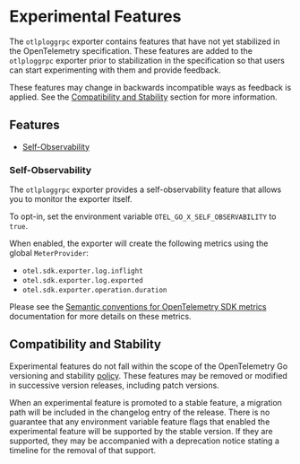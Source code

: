 # Experimental Features

The `otlploggrpc` exporter contains features that have not yet stabilized in the OpenTelemetry specification.
These features are added to the `otlploggrpc` exporter prior to stabilization in the specification so that users can start experimenting with them and provide feedback.

These features may change in backwards incompatible ways as feedback is applied.
See the [Compatibility and Stability](#compatibility-and-stability) section for more information.

## Features

- [Self-Observability](#self-observability)

### Self-Observability

The `otlploggrpc` exporter provides a self-observability feature that allows you to monitor the exporter itself.

To opt-in, set the environment variable `OTEL_GO_X_SELF_OBSERVABILITY` to `true`.

When enabled, the exporter will create the following metrics using the global `MeterProvider`:

- `otel.sdk.exporter.log.inflight`
- `otel.sdk.exporter.log.exported`
- `otel.sdk.exporter.operation.duration`

Please see the [Semantic conventions for OpenTelemetry SDK metrics] documentation for more details on these metrics.

[Semantic conventions for OpenTelemetry SDK metrics]: https://github.com/open-telemetry/semantic-conventions/blob/v1.36.0/docs/otel/sdk-metrics.md

## Compatibility and Stability

Experimental features do not fall within the scope of the OpenTelemetry Go versioning and stability [policy](../../../../../../VERSIONING.md).
These features may be removed or modified in successive version releases, including patch versions.

When an experimental feature is promoted to a stable feature, a migration path will be included in the changelog entry of the release.
There is no guarantee that any environment variable feature flags that enabled the experimental feature will be supported by the stable version.
If they are supported, they may be accompanied with a deprecation notice stating a timeline for the removal of that support.
